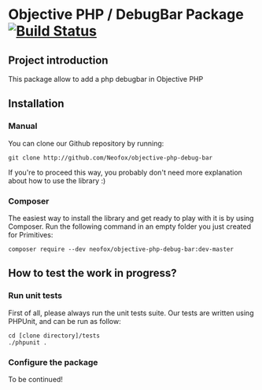 # Objective PHP / DebugBar Package [![Build Status](https://secure.travis-ci.org/objective-php/primitives.png?branch=master)](http://travis-ci.org/objective-php/debugbar-package)

## Project introduction

This package allow to add a php debugbar in Objective PHP

## Installation

### Manual

You can clone our Github repository by running:

```
git clone http://github.com/Neofox/objective-php-debug-bar
```

If you're to proceed this way, you probably don't need more explanation about how to use the library :)

### Composer

The easiest way to install the library and get ready to play with it is by using Composer. Run the following command in an empty folder you just created for Primitives:

```
composer require --dev neofox/objective-php-debug-bar:dev-master 
```

## How to test the work in progress?

### Run unit tests

First of all, please always run the unit tests suite. Our tests are written using PHPUnit, and can be run as follow:

```
cd [clone directory]/tests
./phpunit .
```

### Configure the package

To be continued!




